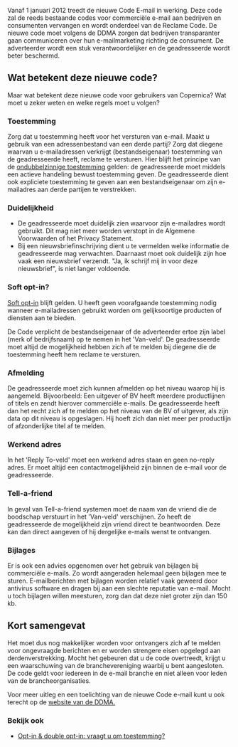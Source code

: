 Vanaf 1 januari 2012 treedt de nieuwe Code E-mail in werking. Deze code
zal de reeds bestaande codes voor commerciële e-mail aan bedrijven en
consumenten vervangen en wordt onderdeel van de Reclame Code. De nieuwe
code moet volgens de DDMA zorgen dat bedrijven transparanter gaan
communiceren over hun e-mailmarketing richting de consument. De
adverteerder wordt een stuk verantwoordelijker en de geadresseerde wordt
beter beschermd.

Wat betekent deze nieuwe code?
------------------------------

Maar wat betekent deze nieuwe code voor gebruikers van Copernica? Wat
moet u zeker weten en welke regels moet u volgen?

### Toestemming

Zorg dat u toestemming heeft voor het versturen van e-mail. Maakt u
gebruik van een adressenbestand van een derde partij? Zorg dat diegene
waarvan u e-mailadressen verkrijgt (bestandseigenaar) toestemming van de
geadresseerde heeft, reclame te versturen. Hier blijft het principe van
de [ondubbelzinnige toestemming](./wetgeving.md "E-mailmarketing wetgeving") gelden:
de geadresseerde moet middels een actieve handeling bewust toestemming
geven. De geadresseerde dient ook expliciete toestemming te geven aan
een bestandseigenaar om zijn e-mailadres aan derde partijen te
verstrekken.

### Duidelijkheid

-   De geadresseerde moet duidelijk zien waarvoor zijn e-mailadres wordt
    gebruikt. Dit mag niet meer worden verstopt in de Algemene
    Voorwaarden of het Privacy Statement.
-   Bij een nieuwsbriefinschrijving dient u te vermelden welke
    informatie de geadresseerde mag verwachten. Daarnaast moet ook
    duidelijk zijn hoe vaak een nieuwsbrief verzendt. "Ja, ik schrijf
    mij in voor deze nieuwsbrief", is niet langer voldoende.

### Soft opt-in?

[Soft opt-in](./opt-in-double-opt-in-vraagt-u-om-toestemming.md "Soft opt-in") blijft
gelden. U heeft geen voorafgaande toestemming nodig wanneer
e-mailadressen gebruikt worden om gelijksoortige producten of diensten
aan te bieden.

De Code verplicht de bestandseigenaar of de adverteerder ertoe zijn
label (merk of bedrijfsnaam) op te nemen in het 'Van-veld'. De
geadresseerde moet altijd de mogelijkheid hebben zich af te melden bij
diegene die de toestemming heeft hem reclame te versturen.

### Afmelding

De geadresseerde moet zich kunnen afmelden op het niveau waarop hij is
aangemeld. Bijvoorbeeld: Een uitgever of BV heeft meerdere productlijnen
of titels en zendt hierover commerciële e-mails. De geadresseerde heeft
dan het recht zich af te melden op het niveau van de BV of uitgever, als
zijn data op dit niveau is opgeslagen. Hij hoeft zich dan niet meer per
productlijn of afzonderlijke titel af te melden.

### Werkend adres

In het 'Reply To-veld' moet een werkend adres staan en geen no-reply
adres. Er moet altijd een contactmogelijkheid zijn binnen de e-mail voor
de geadresseerde.

### Tell-a-friend

In geval van Tell-a-friend systemen moet de naam van de vriend die de
boodschap verstuurt in het 'Van-veld' verschijnen. Zo heeft de
geadresseerde de mogelijkheid zijn vriend direct te beantwoorden. Deze
kan dan direct aangeven of hij dergelijke e-mails wenst te ontvangen.

### Bijlages

Er is ook een advies opgenomen over het gebruik van bijlagen bij
commerciële e-mails. Zo wordt aangeraden helemaal geen bijlagen mee te
sturen. E-mailberichten met bijlagen worden relatief vaak geweerd door
antivirus software en dragen bij aan een slechte reputatie van e-mail.
Mocht u toch bijlagen willen meesturen, zorg dan dat deze niet groter
zijn dan 150 kb.

Kort samengevat
---------------

Het moet dus nog makkelijker worden voor ontvangers zich af te melden
voor ongevraagde berichten en er worden strengere eisen opgelegd aan
derdenverstrekking. Mocht het gebeuren dat u de code overtreedt, krijgt
u een waarschuwing van de branchevereniging waarbij u bent aangesloten.
De code geldt voor iedereen in de e-mail branche en niet alleen voor
leden van de brancheorganisaties.

Voor meer uitleg en een toelichting van de nieuwe Code e-mail kunt u ook
terecht op de [website van de
DDMA.](http://ddma.nl/zelfregulering-wetgeving/nieuwe-code-e-mail-codewoord-transparantie/ "Uitleg en een toelichting van de nieuwe Code e-mail")

### Bekijk ook

-   [Opt-in & double opt-in: vraagt u om
    toestemming?](./opt-in-double-opt-in-vraagt-u-om-toestemming.md "Opt-in & double opt-in: vraagt u om toestemming?")